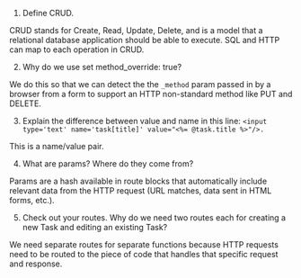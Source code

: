 1. Define CRUD.

CRUD stands for Create, Read, Update, Delete, and is a model that a relational
database application should be able to execute. SQL and HTTP can map to each
operation in CRUD.

2. Why do we use set method_override: true?

We do this so that we can detect the the `_method` param passed in by a browser
from a form to support an HTTP non-standard method like PUT and DELETE.

3. Explain the difference between value and name in this line: `<input type='text' name='task[title]' value="<%= @task.title %>"/>.`

This is a name/value pair.

4. What are params? Where do they come from?

Params are a hash available in route blocks that automatically include relevant data from the HTTP request (URL matches, data sent in HTML forms, etc.).

5. Check out your routes. Why do we need two routes each for creating a new Task and editing an existing Task?

We need separate routes for separate functions because HTTP requests need to be routed to the piece
of code that handles that specific request and response.
